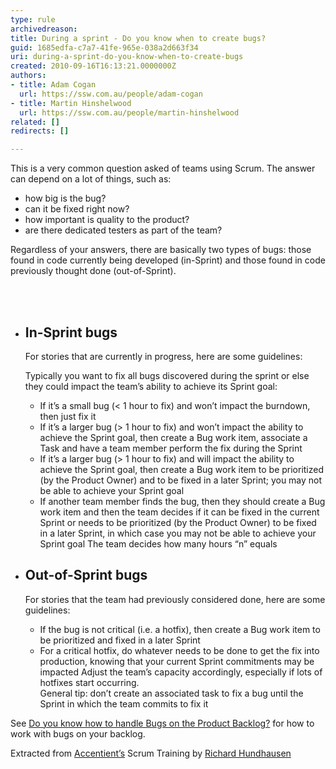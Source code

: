 ```yaml
---
type: rule
archivedreason: 
title: During a sprint - Do you know when to create bugs?
guid: 1685edfa-c7a7-41fe-965e-038a2d663f34
uri: during-a-sprint-do-you-know-when-to-create-bugs
created: 2010-09-16T16:13:21.0000000Z
authors:
- title: Adam Cogan
  url: https://ssw.com.au/people/adam-cogan
- title: Martin Hinshelwood
  url: https://ssw.com.au/people/martin-hinshelwood
related: []
redirects: []

---
```




  <p>This is a very common question asked of teams using Scrum. The answer can depend on a lot of things, such as&#58; </p>
<ul>
    <li>how big is the bug? </li>
    <li>can it be fixed right now? </li>
    <li>how important is quality to the product? </li>
    <li>are there dedicated testers as part of the team? </li>
</ul>
<p>Regardless of your answers, there are basically two types of bugs&#58; those found in code currently being developed (in-Sprint) and those found in code previously thought done (out-of-Sprint).</p>

<br><excerpt class='endintro'></excerpt><br>

  <ul>
    <li>
    <h2>In-Sprint bugs </h2>
    <p>For stories that are currently in progress, here are some guidelines&#58;</p>
    <p>Typically you want to fix all bugs discovered during the sprint or else they could impact the team’s ability to achieve its Sprint goal&#58;</p>
    <ul>
        <li>If it’s a small bug (&lt; 1 hour to fix) and won’t impact the burndown, then just fix it </li>
        <li>If it’s a larger bug (&gt; 1 hour to fix) and won’t impact the ability to achieve the Sprint goal, then create a Bug work item, associate a Task and have a team member perform the fix during the Sprint </li>
        <li>If it’s a larger bug (&gt; 1 hour to fix) and will impact the ability to achieve the Sprint goal, then create a Bug work item to be prioritized (by the Product Owner) and to be fixed in a later Sprint; you may not be able to achieve your Sprint goal </li>
        <li>If another team member finds the bug, then they should create a Bug work item and then the team decides if it can be fixed in the current Sprint or needs to be prioritized (by the Product Owner) to be fixed in a later Sprint, in which case you may not be able to achieve your Sprint goal The team decides how many hours “n” equals </li>
    </ul>
    </li>
    <li>
    <h2>Out-of-Sprint bugs </h2>
    <p>For stories that the team had previously considered done, here are some guidelines&#58; </p>
    <ul>
        <li>If the bug is not critical (i.e. a hotfix), then create a Bug work item to be prioritized and fixed in a later Sprint </li>
        <li>For a critical hotfix, do whatever needs to be done to get the fix into production, knowing that your current Sprint commitments may be impacted Adjust the team’s capacity accordingly, especially if lots of hotfixes start occurring.<br>
        General tip&#58; don’t create an associated task to fix a bug until the Sprint in which the team commits to fix it </li>
    </ul>
    </li>
</ul>
<p>See <a shape="rect" href="/Management/RulesToBetterScrumUsingTFS/Pages/BugsontheProductBacklog.aspx">Do you know how to handle Bugs on the Product Backlog?</a> for how to work with bugs on your backlog.</p>
<p>Extracted from <a shape="rect" href="http&#58;//www.accentient.com/scrum.aspx">Accentient’s</a> Scrum Training by <a shape="rect" href="http&#58;//blog.hundhausen.com/">Richard Hundhausen</a></p>




